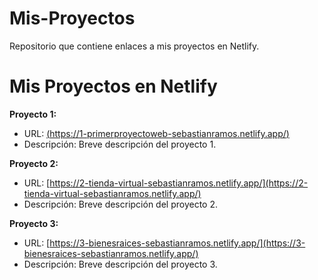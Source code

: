 # Mis-Proyectos
Repositorio que contiene enlaces a mis proyectos en Netlify.

# Mis Proyectos en Netlify

 **Proyecto 1:**
   - URL: [(https://1-primerproyectoweb-sebastianramos.netlify.app/)](https://1-primerproyectoweb-sebastianramos.netlify.app/)
   - Descripción: Breve descripción del proyecto 1.

 **Proyecto 2:**
   - URL: [https://2-tienda-virtual-sebastianramos.netlify.app/](https://2-tienda-virtual-sebastianramos.netlify.app/)
   - Descripción: Breve descripción del proyecto 2.

 **Proyecto 3:**
   - URL: [https://3-bienesraices-sebastianramos.netlify.app/](https://3-bienesraices-sebastianramos.netlify.app/)
   - Descripción: Breve descripción del proyecto 3.
